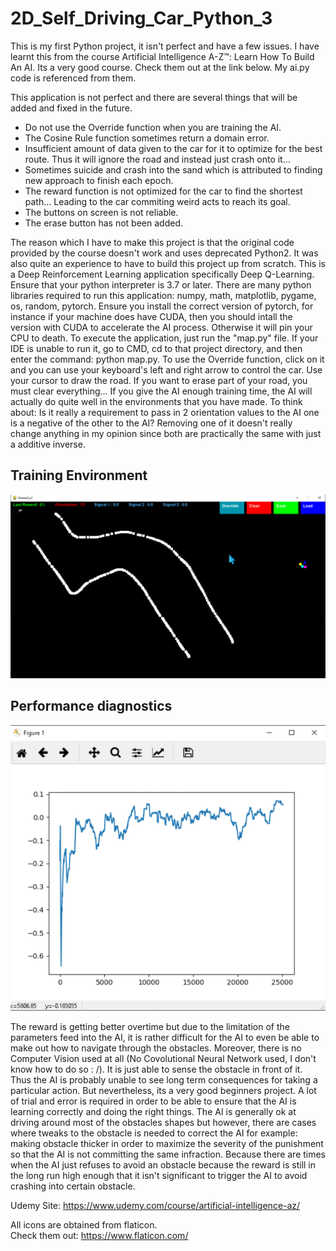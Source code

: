 # 2D_Self_Driving_Car_Python_3

This is my first Python project, it isn't perfect and have a few issues. I have learnt this from the course Artificial Intelligence A-Z™: Learn How To Build An AI. Its a very good course. Check them out at the link below. My ai.py code is referenced from them.

This application is not perfect and there are several things that will be added and fixed in the future.
- Do not use the Override function when you are training the AI.
- The Cosine Rule function sometimes return a domain error.
- Insufficient amount of data given to the car for it to optimize for the best route. Thus it will ignore the road and instead just crash onto it... 
- Sometimes suicide and crash into the sand which is attributed to finding new approach to finish each epoch.
- The reward function is not optimized for the car to find the shortest path... Leading to the car commiting weird acts to reach its goal. 
- The buttons on screen is not reliable. 
- The erase button has not been added. 

The reason which I have to make this project is that the original code provided by the course doesn't work and uses deprecated Python2. 
It was also quite an experience to have to build this project up from scratch. 
This is a Deep Reinforcement Learning application specifically Deep Q-Learning. 
Ensure that your python interpreter is 3.7 or later. 
There are many python libraries required to run this application: numpy, math, matplotlib, pygame, os, random, pytorch.
Ensure you install the correct version of pytorch, for instance if your machine does have CUDA, then you should intall the version with CUDA to accelerate the AI process. Otherwise it will pin your CPU to death. 
To execute the application, just run the "map.py" file. 
If your IDE is unable to run it, go to CMD, cd to that project directory, and then enter the command: python map.py.
To use the Override function, click on it and you can use your keyboard's left and right arrow to control the car.
Use your cursor to draw the road.
If you want to erase part of your road, you must clear everything...
If you give the AI enough training time, the AI will actually do quite well in the environments that you have made. 
To think about: Is it really a requirement to pass in 2 orientation values to the AI one is a negative of the other to the AI? Removing one of it doesn't really change anything in my opinion since both are practically the same with just a additive inverse. 

## Training Environment
![github-small](https://github.com/YEOWEIHNGWHYELAB/2D-Self-Driving-Car-Python3/blob/master/Images/EnvironmentWithObstacles.png)

## Performance diagnostics
![github-small](https://github.com/YEOWEIHNGWHYELAB/2D-Self-Driving-Car-Python3/blob/master/Images/PerformanceDiagnostics.png)

The reward is getting better overtime but due to the limitation of the parameters feed into the AI, it is rather difficult for the AI to even be able to make out how to navigate through the obstacles. Moreover, there is no Computer Vision used at all (No Covolutional Neural Network used, I don't know how to do so : /). It is just able to sense the obstacle in front of it. Thus the AI is probably unable to see long term consequences for taking a particular action. But nevertheless, its a very good beginners project. A lot of trial and error is required in order to be able to ensure that the AI is learning correctly and doing the right things. The AI is generally ok at driving around most of the obstacles shapes but however, there are cases where tweaks to the obstacle is needed to correct the AI for example: making obstacle thicker in order to maximize the severity of the punishment so that the AI is not committing the same infraction. Because there are times when the AI just refuses to avoid an obstacle because the reward is still in the long run high enough that it isn't significant to trigger the AI to avoid crashing into certain obstacle.   

Udemy Site: https://www.udemy.com/course/artificial-intelligence-az/

All icons are obtained from flaticon.  
Check them out: https://www.flaticon.com/
